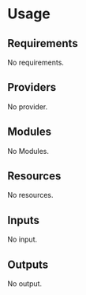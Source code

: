 # Usage

<!--- BEGIN_TF_DOCS --->
## Requirements

No requirements.

## Providers

No provider.

## Modules

No Modules.

## Resources

No resources.

## Inputs

No input.

## Outputs

No output.

<!--- END_TF_DOCS --->

